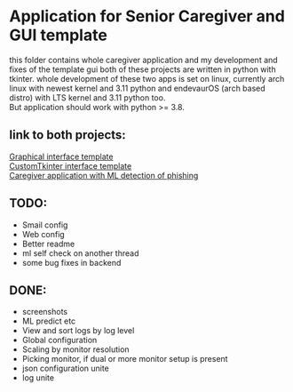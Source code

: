# Application for Senior Caregiver and GUI template
this folder contains whole caregiver application and my development and fixes of the template gui
both of these projects are written in python with tkinter.
whole development of these two apps is set on linux, currently arch linux with newest kernel and 3.11 python and endevaurOS (arch based distro) with LTS kernel and 3.11 python too. <br>
But application should work with python >= 3.8.

## link to both projects: <br>
[Graphical interface template](src/gui_template/) <br>
[CustomTkinter interface template](src/guiTemplateCustomTkinter/) <br>
[Caregiver application with ML detection of phishing](src/CaregiverApp/) <br>


## TODO:
- Smail config
- Web config
- Better readme
- ml self check on another thread
- some bug fixes in backend
## DONE:
- screenshots
- ML predict etc
- View and sort logs by log level
- Global configuration
- Scaling by monitor resolution
- Picking monitor, if dual or more monitor setup is present
- json configuration unite
- log unite
